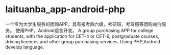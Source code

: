 # laituanba_app-android-php
一个专为大学生服务的团购APP，具有报考四六级，考研班，考驾照等团购减价服务。
使用PHP，Android语言开发。
A group purchasing APP for college students, with the application for CET-4 or CET-6, postgraduate courses, driving licences and other group purchasing services.
Using PHP,Android develop language.
